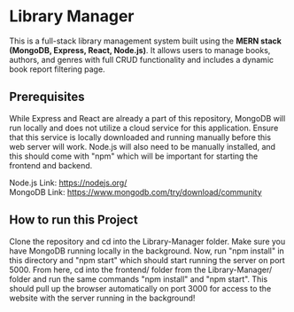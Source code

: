 # Library Manager

This is a full-stack library management system built using the **MERN stack (MongoDB, Express, React, Node.js)**.
It allows users to manage books, authors, and genres with full CRUD functionality and includes a dynamic book report filtering page.

## Prerequisites

While Express and React are already a part of this repository, MongoDB will run locally and does not utilize a cloud service for this application.
Ensure that this service is locally downloaded and running manually before this web server will work. Node.js will also need to be manually installed,
and this should come with "npm" which will be important for starting the frontend and backend.

Node.js Link: https://nodejs.org/ \
MongoDB Link: https://www.mongodb.com/try/download/community

## How to run this Project

Clone the repository and cd into the Library-Manager folder. Make sure you have MongoDB running locally in the background. Now, run "npm install" in this directory
and "npm start" which should start running the server on port 5000. From here, cd into the frontend/ folder from the Library-Manager/ folder and run
the same commands "npm install" and "npm start". This should pull up the browser automatically on port 3000 for access to the website with the server running
in the background!
